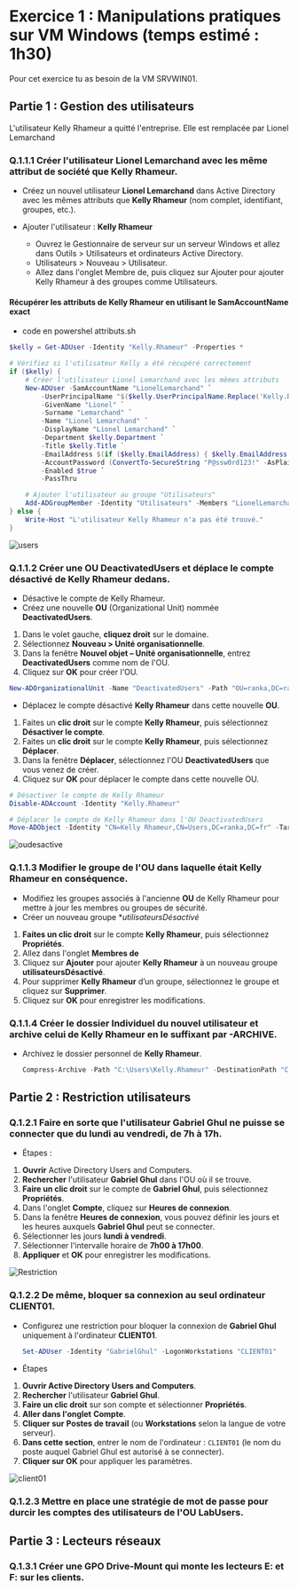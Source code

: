 # Exercice 1 : Manipulations pratiques sur VM Windows (temps estimé : 1h30)
Pour cet exercice tu as besoin de la VM SRVWIN01.

## Partie 1 : Gestion des utilisateurs
L'utilisateur Kelly Rhameur a quitté l'entreprise.
Elle est remplacée par Lionel Lemarchand

### Q.1.1.1 Créer l'utilisateur Lionel Lemarchand avec les même attribut de société que Kelly Rhameur.

- Créez un nouvel utilisateur **Lionel Lemarchand** dans Active Directory avec les mêmes attributs que **Kelly Rhameur** (nom complet, identifiant, groupes, etc.).

- Ajouter l'utilisateur : **Kelly Rhameur**
    - Ouvrez le Gestionnaire de serveur sur un serveur Windows et allez dans Outils > Utilisateurs et ordinateurs Active Directory.
    - Utilisateurs >  Nouveau > Utilisateur.
    - Allez dans l'onglet Membre de, puis cliquez sur Ajouter pour ajouter Kelly Rhameur à des groupes comme Utilisateurs.

#### Récupérer les attributs de Kelly Rhameur en utilisant le SamAccountName exact
- code en powershel attributs.sh
```powershell
$kelly = Get-ADUser -Identity "Kelly.Rhameur" -Properties *

# Vérifiez si l'utilisateur Kelly a été récupéré correctement
if ($kelly) {
    # Créer l'utilisateur Lionel Lemarchand avec les mêmes attributs
    New-ADUser -SamAccountName "LionelLemarchand" `
        -UserPrincipalName "$($kelly.UserPrincipalName.Replace('Kelly.Rhameur', 'Lionel.Lemarchand'))" `
        -GivenName "Lionel" `
        -Surname "Lemarchand" `
        -Name "Lionel Lemarchand" `
        -DisplayName "Lionel Lemarchand" `
        -Department $kelly.Department `
        -Title $kelly.Title `
        -EmailAddress $(if ($kelly.EmailAddress) { $kelly.EmailAddress.Replace('Kelly.Rhameur', 'Lionel.Lemarchand') } else { "lionel.lemarchand@ranka.fr" }) `
        -AccountPassword (ConvertTo-SecureString "P@ssw0rd123!" -AsPlainText -Force) `
        -Enabled $true `
        -PassThru

    # Ajouter l'utilisateur au groupe "Utilisateurs"
    Add-ADGroupMember -Identity "Utilisateurs" -Members "LionelLemarchand"
} else {
    Write-Host "L'utilisateur Kelly Rhameur n'a pas été trouvé."
}

```

![users](https://github.com/KAOUTARBAH/Checkpoint3/blob/main/Images/users.png)


### Q.1.1.2 Créer une OU DeactivatedUsers et déplace le compte désactivé de Kelly Rhameur dedans.

- Désactive le compte de Kelly Rhameur.
- Créez une nouvelle **OU** (Organizational Unit) nommée **DeactivatedUsers**.

1. Dans le volet gauche, **cliquez droit** sur le domaine.
2. Sélectionnez **Nouveau > Unité organisationnelle**.
3. Dans la fenêtre **Nouvel objet – Unité organisationnelle**, entrez **DeactivatedUsers** comme nom de l'OU.
4. Cliquez sur **OK** pour créer l'OU.

```powershell
New-ADOrganizationalUnit -Name "DeactivatedUsers" -Path "OU=ranka,DC=ranka,DC=fr"
```

- Déplacez le compte désactivé **Kelly Rhameur** dans cette nouvelle **OU**.
    
1. Faites un **clic droit** sur le compte **Kelly Rhameur**, puis sélectionnez **Désactiver le compte**.
2. Faites un **clic droit** sur le compte **Kelly Rhameur**, puis sélectionnez **Déplacer**.
3. Dans la fenêtre **Déplacer**, sélectionnez l'OU **DeactivatedUsers** que vous venez de créer.
4. Cliquez sur **OK** pour déplacer le compte dans cette nouvelle OU.

```powershell
# Désactiver le compte de Kelly Rhameur
Disable-ADAccount -Identity "Kelly.Rhameur"

# Déplacer le compte de Kelly Rhameur dans l'OU DeactivatedUsers
Move-ADObject -Identity "CN=Kelly Rhameur,CN=Users,DC=ranka,DC=fr" -TargetPath "OU=DeactivatedUsers,DC=ranka,DC=fr"

```

![oudesactive](https://github.com/KAOUTARBAH/Checkpoint3/blob/main/Images/oudesactive.png)

### Q.1.1.3 Modifier le groupe de l'OU dans laquelle était Kelly Rhameur en conséquence.
- Modifiez les groupes associés à l'ancienne **OU** de Kelly Rhameur pour mettre à jour les membres ou groupes de sécurité.
- Créer un nouveau groupe **utilisateursDésactivé*

1. **Faites un clic droit** sur le compte **Kelly Rhameur**, puis sélectionnez **Propriétés**.
2. Allez dans l'onglet **Membres de** 
3. Cliquez sur **Ajouter** pour ajouter **Kelly Rhameur** à un nouveau groupe **utilisateursDésactivé**.
4. Pour supprimer **Kelly Rhameur** d’un groupe, sélectionnez le groupe et cliquez sur **Supprimer**.
5. Cliquez sur **OK** pour enregistrer les modifications.


### Q.1.1.4 Créer le dossier Individuel du nouvel utilisateur et archive celui de Kelly Rhameur en le suffixant par -ARCHIVE.

- Archivez le dossier personnel de **Kelly Rhameur**.
    ```powershell
    Compress-Archive -Path "C:\Users\Kelly.Rhameur" -DestinationPath "C:\Users\Kelly.Rhameur-ARCHIVE.zip"
    ```

## Partie 2 : Restriction utilisateurs
### Q.1.2.1 Faire en sorte que l'utilisateur Gabriel Ghul ne puisse se connecter que du lundi au vendredi, de 7h à 17h.

- Étapes :

1. **Ouvrir** Active Directory Users and Computers.
2. **Rechercher** l'utilisateur **Gabriel Ghul** dans l'OU où il se trouve.
3. **Faire un clic droit** sur le compte de **Gabriel Ghul**, puis sélectionnez **Propriétés**.
4. Dans l'onglet **Compte**, cliquez sur **Heures de connexion**.
5. Dans la fenêtre **Heures de connexion**, vous pouvez définir les jours et les heures auxquels **Gabriel Ghul** peut se connecter.
6. Sélectionner les jours **lundi à vendredi**.
7. Sélectionner l'intervalle horaire de **7h00 à 17h00**.
8. **Appliquer** et **OK** pour enregistrer les modifications.

![Restriction](https://github.com/KAOUTARBAH/Checkpoint3/blob/main/Images/Restriction.png)

### Q.1.2.2 De même, bloquer sa connexion au seul ordinateur CLIENT01.

- Configurez une restriction pour bloquer la connexion de **Gabriel Ghul** uniquement à l'ordinateur **CLIENT01**.
    ```powershell
    Set-ADUser -Identity "GabrielGhul" -LogonWorkstations "CLIENT01"
    ```

- Étapes 

1. **Ouvrir Active Directory Users and Computers**.  
2. **Rechercher** l'utilisateur **Gabriel Ghul**.  
3. **Faire un clic droit** sur son compte et sélectionner **Propriétés**.  
4. **Aller dans l'onglet** **Compte**.  
5. **Cliquer sur** **Postes de travail** (ou **Workstations** selon la langue de votre serveur).  
6. **Dans cette section**, entrer le nom de l'ordinateur : `CLIENT01` (le nom du poste auquel Gabriel Ghul est autorisé à se connecter).  
7. **Cliquer sur OK** pour appliquer les paramètres.  

![client01](https://github.com/KAOUTARBAH/Checkpoint3/blob/main/Images/client01.png)

### Q.1.2.3 Mettre en place une stratégie de mot de passe pour durcir les comptes des utilisateurs de l'OU LabUsers.

## Partie 3 : Lecteurs réseaux
### Q.1.3.1 Créer une GPO Drive-Mount qui monte les lecteurs E: et F: sur les clients.